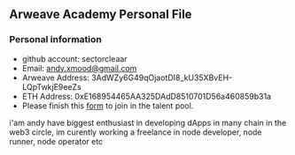 ## Arweave Academy Personal File

### Personal information

- github account: sectorcleaar
- Email: andy.xmood@gmail.com
- Arweave Address: 3AdWZy6G49qOjaotDI8_kU35XBvEH-LQpTwkjE9eeZs 
- ETH Address: 0xE168954465AA325DAdD8510701D56a460859b31a
- Please finish this [form](https://docs.google.com/forms/d/e/1FAIpQLSfWA5fIIcBgmRppm3jNz5vmf9Mai_QMVil-2pO4r7YKn_Zhtw/viewform?usp=sf_link) to join in the talent pool.


 i'am andy have biggest enthusiast in developing dApps in many chain in the web3 circle, im curently working a freelance in node developer, node runner, node operator etc

